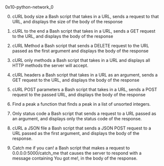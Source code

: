 0x10-python-network_0

0. cURL body size
a Bash script that takes in a URL, sends a request to that URL, and displays the size of the body of the response

1. cURL to the end
a Bash script that takes in a URL, sends a GET request to the URL, and displays the body of the response

2. cURL Method
a Bash script that sends a DELETE request to the URL passed as the first argument and displays the body of the response

3. cURL only methods
a Bash script that takes in a URL and displays all HTTP methods the server will accept.

4. cURL headers
a Bash script that takes in a URL as an argument, sends a GET request to the URL, and displays the body of the response

5. cURL POST parameters
a Bash script that takes in a URL, sends a POST request to the passed URL, and displays the body of the response

6. Find a peak
a function that finds a peak in a list of unsorted integers.

7. Only status code
a Bash script that sends a request to a URL passed as an argument, and displays only the status code of the response.

8. cURL a JSON file
a Bash script that sends a JSON POST request to a URL passed as the first argument, and displays the body of the response.

9. Catch me if you can!
a Bash script that makes a request to 0.0.0.0:5000/catch_me that causes the server to respond with a message containing You got me!, in the body of the response.
